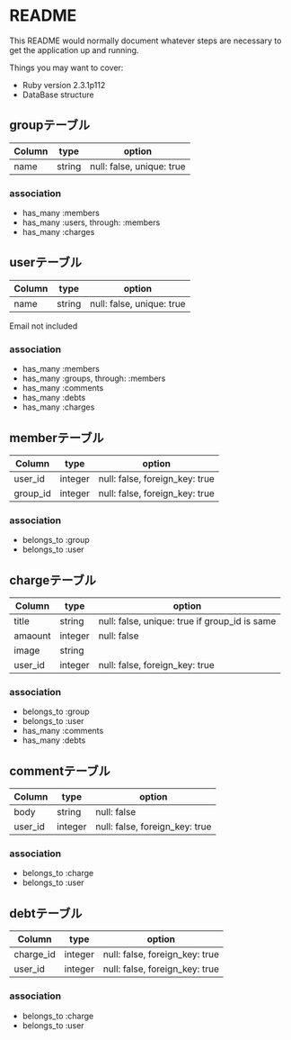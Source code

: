 # README

This README would normally document whatever steps are necessary to get the
application up and running.

Things you may want to cover:

* Ruby version
2.3.1p112
* DataBase structure

## groupテーブル
|Column|type|option|
|------|----|------|
|name|string|null: false, unique: true|

### association
* has_many :members
* has_many :users, through: :members
* has_many :charges


## userテーブル
|Column|type|option|
|------|----|------|
|name|string|null: false, unique: true|
Email not included

### association
* has_many :members
* has_many :groups, through: :members
* has_many :comments
* has_many :debts
* has_many :charges


## memberテーブル
|Column|type|option|
|------|----|------|
|user_id|integer|null: false, foreign_key: true|
|group_id|integer|null: false, foreign_key: true|


### association
* belongs_to :group
* belongs_to :user


## chargeテーブル
|Column|type|option|
|------|----|------|
|title|string|null: false, unique: true if group_id is same|
|amaount|integer|null: false|
|image|string|
|user_id|integer|null: false, foreign_key: true|

### association
* belongs_to :group
* belongs_to :user
* has_many :comments
* has_many :debts


## commentテーブル
|Column|type|option|
|------|----|------|
|body|string|null: false|
|user_id|integer|null: false, foreign_key: true|

### association
* belongs_to :charge
* belongs_to :user


## debtテーブル
|Column|type|option|
|------|----|------|
|charge_id|integer|null: false, foreign_key: true|
|user_id|integer|null: false, foreign_key: true|

### association
* belongs_to :charge
* belongs_to :user
